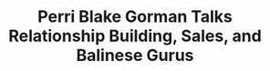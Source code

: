 ---
name: "Perri Blake Gorman"
title: "Perri Blake Gorman Talks Relationship Building, Sales, and Balinese Gurus"
episode: 21
upcoming: false
twitter_url: https://twitter.com/bethebutterfly
download_url: https://audio.simplecast.fm/2100.mp3
avatar: perri_blake_gorman.jpg
summary: |
  <a href="https://twitter.com/bethebutterfly">Perri Blake Gorman</a>, Founder of <a href="">Archive.ly</a> and one of the Co-Founders of <a href="">Unroll.me</a>, talks about how she went from being a head-hunter on Wall Street to a solo, non-technical startup founder. She also shares her process for creating meaningful relationships that pay off in the long-term.
outro_song: "Inner City Travellin' Man"
outro_artist: "Yasiin Bey + Marvin Gaye"
outro_url: http://www.youtube.com/watch?v=I7e5hfEpcMg
links:
  - :url: https://twitter.com/bethebutterfly
    :label: "Perri Blake Gorman"
  - :url: http://archive.ly/
    :label: "Archive.ly"
  - :url: https://unroll.me/
    :label: "Unroll.me"
  - :url: https://twitter.com/JoshRosenwald
    :label: "Josh Rosenwald"
  - :url: http://www.simpleasmilk.com/
    :label: "Simple as Milk"
  - :url: https://medium.com/design-startups/48321933b227
    :label: "Fuck it. Ship it."
tweetables:
  - :quote: "Bootstrapping forced me to get tight on my vision b/c I didn’t have the resources to overbuild."
    :tweet: "&quot;Bootstrapping forced me to get tight on my vision b/c I didn’t have the resources to overbuild.&quot; -@bethebutterfly"
  - :quote: "I don’t wait until I need something to create relationships with people. I do it as a practice."
    :tweet: "&quot;I don’t wait until I need something to create relationships with people. I do it as a practice.&quot; -@bethebutterfly "
  - :quote: "If you only talk to people when you need them, that’s all they'll associate your calls with."
    :tweet: "&quot;If you only talk to people when you need them, that’s all they'll associate your calls with.&quot; -@bethebutterfly"
  - :quote: "Look at founders who continue to survive. They’re the ones finding magic doors through brick walls"
    :tweet: "&quot;Look at founders who continue to survive. They’re the ones finding magic doors through brick walls&quot; -@bethebutterfly"
---